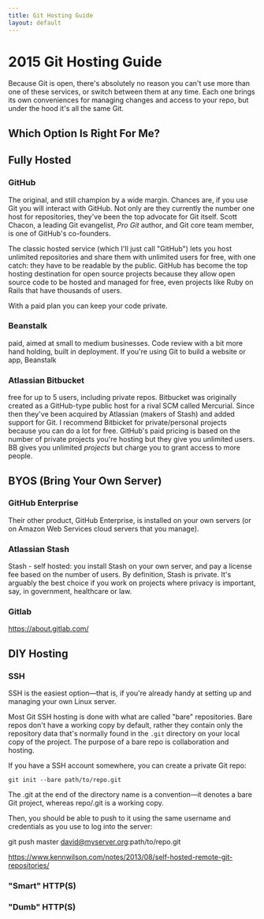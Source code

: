 ```yaml
---
title: Git Hosting Guide
layout: default
---
```


# 2015 Git Hosting Guide

Because Git is open, there's absolutely no reason you can't use more than one of these services, or switch between them at any time. Each one brings its own conveniences for managing changes and access to your repo, but under the hood it's all the same Git.

## Which Option Is Right For Me?

## Fully Hosted

### GitHub

The original, and still champion by a wide margin. Chances are, if you use Git you will interact with GitHub. Not only are they currently the number one host for repositories, they've been the top advocate for Git itself. Scott Chacon, a leading Git evangelist, *Pro Git* author, and Git core team member, is one of GitHub's co-founders.

The classic hosted service (which I'll just call "GitHub")  lets you host unlimited repositories and share them with unlimited users for free, with one catch: they have to be readable by the public. GitHub has become the top hosting destination for open source projects because they allow open source code to be hosted and managed for free, even projects like Ruby on Rails that have thousands of users.

With a paid plan you can keep your code private.

### Beanstalk

paid, aimed at small to medium businesses. Code review with a bit more hand holding, built in deployment. If you're using Git to build a website or app, Beanstalk

### Atlassian Bitbucket

free for up to 5 users, including private repos. Bitbucket was originally created as a GitHub-type public host for a rival SCM called Mercurial. Since then they've been acquired by Atlassian (makers of Stash) and added support for Git. I recommend Bitbicket for private/personal projects because you can do a lot for free. GitHub's paid pricing is based on the number of private projects you're hosting but they give you unlimited users. BB gives you unlimited *projects* but charge you to grant access to more people.

## BYOS (Bring Your Own Server)

### GitHub Enterprise

Their other product, GitHub Enterprise, is installed on your own servers (or on Amazon Web Services cloud servers that you manage).

### Atlassian Stash

Stash - self hosted: you install Stash on your own server, and pay a license fee based on the number of users. By definition, Stash is private. It's arguably the best choice if you work on projects where privacy is important, say, in government, healthcare or law.

### Gitlab

https://about.gitlab.com/

## DIY Hosting

### SSH

SSH is the easiest option—that is, if you're already handy at setting up and managing your own Linux server.

Most Git SSH hosting is done with what are called "bare" repositories. Bare repos don't have a working copy by default, rather they contain only the repository data that's normally found in the `.git` directory on your local copy of the project. The purpose of a bare repo is collaboration and hosting.

If you have a SSH account somewhere, you can create a private Git repo:

```
git init --bare path/to/repo.git
```

The .git at the end of the directory name is a convention—it denotes a bare Git project, whereas repo/.git is a working copy.

Then, you should be able to push to it using the same username and credentials as you use to log into the server:

git push master david@myserver.org:path/to/repo.git

https://www.kennwilson.com/notes/2013/08/self-hosted-remote-git-repositories/

### "Smart" HTTP(S)

### "Dumb" HTTP(S)
